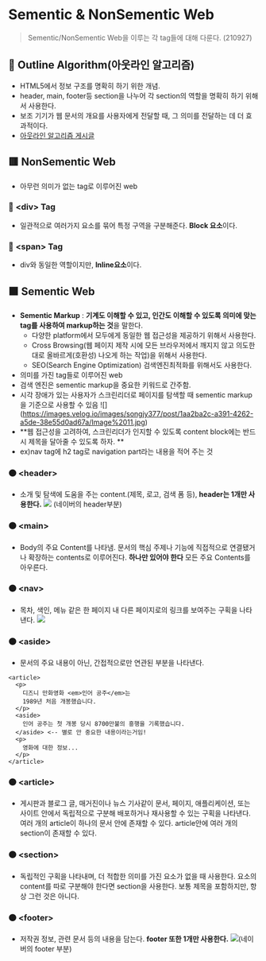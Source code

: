 # Sementic & NonSementic Web
>Sementic/NonSementic Web을 이루는 각 tag들에 대해 다룬다. (210927)
## 🔲 Outline Algorithm(아웃라인 알고리즘)
- HTML5에서 정보 구조를 명확히 하기 위한 개념.
- header, main, footer등 section을 나누어 각 section의 역할을 명확히 하기 위해서 사용한다.
- 보조 기기가 웹 문서의 개요를 사용자에게 전달할 때, 그 의미를 전달하는 데 더 효과적이다. 
- [아웃라인 알고리즘 게시글](https://velog.io/@songjy377/Outline-Algorithm%EC%95%84%EC%9B%83%EB%9D%BC%EC%9D%B8-%EC%95%8C%EA%B3%A0%EB%A6%AC%EC%A6%98)
## 🟥 NonSementic Web
- 아무런 의미가 없는 tag로 이루어진 web
### 🔴 **&lt;div> Tag**
- 일관적으로 여러가지 요소를 묶어 특정 구역을 구분해준다. **Block 요소**이다.
### 🔴 **&lt;span> Tag**
- div와 동일한 역할이지만, **Inline요소**이다.
## 🟧 Sementic Web
- **Sementic Markup** : **기계도 이해할 수 있고, 인간도 이해할 수 있도록 의미에 맞는 tag를 사용하여 markup하는 것**을 말한다.
  - 다양한 platform에서 모두에게 동일한 웹 접근성을 제공하기 위해서 사용한다.
  - Cross Browsing(웹 페이지 제작 시에 모든 브라우저에서 깨지지 않고 의도한 대로 올바르게(호환성) 나오게 하는 작업)을 위해서 사용한다.
  - SEO(Search Engine Optimization) 검색엔진최적화를 위해서도 사용한다.
- 의미를 가진 tag들로 이루어진 web
- 검색 엔진은 sementic markup을 중요한 키워드로 간주함.
- 시각 장애가 있는 사용자가 스크린리더로 페이지를 탐색할 때 sementic markup을 기준으로 사용할 수 있음
![] (https://images.velog.io/images/songjy377/post/1aa2ba2c-a391-4262-a5de-38e55d0ad67a/Image%2011.jpg)
- **웹 접근성을 고려하여, 스크린리더가 인지할 수 있도록 content block에는 반드시 제목을 달아줄 수 있도록 하자. **
- ex)nav tag에 h2 tag로 navigation part라는 내용을 적어 주는 것
### 🟠 &lt;header> 
- 소개 및 탐색에 도움을 주는 content.(제목, 로고, 검색 폼 등), **header는 1개만 사용한다.**
 ![](https://images.velog.io/images/songjy377/post/9065d792-7400-49d5-805a-874e494a31fd/Image%2011.jpg) (네이버의 header부분)
### 🟠 &lt;main>
- Body의 주요 Content를 나타냄. 문서의 핵심 주제나 기능에 직접적으로 연결됐거나 확장하는 contents로 이루어진다. **하나만 있어야 한다** 모든 주요 Contents를 아우른다.
### 🟠 &lt;nav>
- 목차, 색인, 메뉴 같은 한 페이지 내 다른 페이지로의 링크를 보여주는 구획을 나타낸다.
  ![](https://images.velog.io/images/songjy377/post/1a24e726-f20c-442c-82c0-b9cee4718f98/Image%2011.jpg)
### 🟠 &lt;aside> 
- 문서의 주요 내용이 아닌, 간접적으로만 연관된 부분을 나타낸다.
```
<article>
  <p>
    디즈니 만화영화 <em>인어 공주</em>는
    1989년 처음 개봉했습니다.
  </p>
  <aside>
    인어 공주는 첫 개봉 당시 8700만불의 흥행을 기록했습니다.
  </aside> <-- 별로 안 중요한 내용이라는거임!
  <p>
    영화에 대한 정보...
  </p>
</article>
```

### 🟠 &lt;article>
- 게시판과 블로그 글, 매거진이나 뉴스 기사같이 문서, 페이지, 애플리케이션, 또는 사이트 안에서 독립적으로 구분해 배포하거나 재사용할 수 있는 구획을 나타낸다.
   여러 개의 article이 하나의 문서 안에 존재할 수 있다.
   article안에 여러 개의 section이 존재할 수 있다.
	
### 🟠 &lt;section>
- 독립적인 구획을 나타내며, 더 적합한 의미를 가진 요소가 없을 때 사용한다. 요소의 content를 따로 구분해야 한다면 section을 사용한다. 보통 제목을 포함하지만, 항상 그런 것은 아니다.

### 🟠 &lt;footer>
- 저작권 정보, 관련 문서 등의 내용을 담는다. **footer 또한 1개만 사용한다.**
![](https://images.velog.io/images/songjy377/post/82cd9d9d-1ad2-410d-8995-d51eb655bbc7/Image%2011.jpg)(네이버의 footer 부분)
